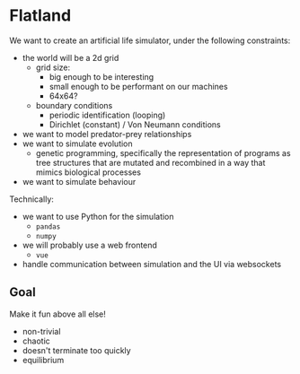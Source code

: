 # Flatland

We want to create an artificial life simulator, under the following constraints:

- the world will be a 2d grid
  - grid size:
    - big enough to be interesting
    - small enough to be performant on our machines
    - 64x64?
  - boundary conditions
    - periodic identification (looping)
    - Dirichlet (constant) / Von Neumann conditions
- we want to model predator-prey relationships
- we want to simulate evolution
  - genetic programming, specifically the representation of programs as tree structures that are mutated and recombined in a way that mimics biological processes
- we want to simulate behaviour

Technically:

- we want to use Python for the simulation
  - `pandas`
  - `numpy`
- we will probably use a web frontend
  - `vue`
- handle communication between simulation and the UI via websockets

## Goal

Make it fun above all else!

- non-trivial
- chaotic
- doesn't terminate too quickly
- equilibrium
